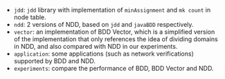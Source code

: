 - `jdd`: `jdd` library with implementation of `minAssignment` and `mk count` in node table.
- `ndd`: 2 versions of NDD, based on `jdd` and `javaBDD` respectively.
- `vector`: an implementation of BDD Vector, which is a simplified version of the implementation that only references the idea of dividing domains in NDD, and also compared with NDD in our experiments.
- `application`: some applications (such as network verifications) supported by BDD and NDD.
- `experiments`: compare the performance of BDD, BDD Vector and NDD.
